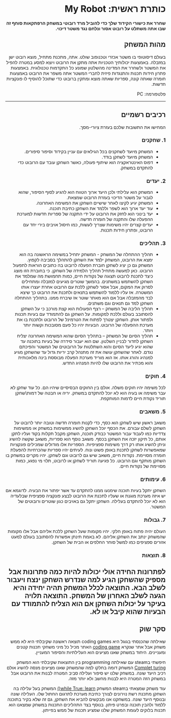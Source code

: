 <div dir='rtl' lang='he'>

# כותרת ראשית: My Robot

**שחרר את כישורי הקידוד שלך כדי להוביל מרד רובוטי במשחק הרפתקאות סוחף זה שבו אתה משתלט על רובוט אסור ונלחם נגד משטר דיכוי.**

## מהות המשחק

 בעולם דיסוטופי בו משטר אכזרי וטכנופוב שולט. אתה, מתכנת מתחיל, מוצא רובוט ישן במזבלה. באמצעות יכולותיך הטכניות אתה מתקן את הרובוט ויוצא למסע במטרה להפיל את המשטר ולשחרר את המדינה מהשלטון שמונע כל התקדמות טכנולוגית. באמצעות פתרון חידות תכנות והתנגדות פיזית לחברי המשטר אתה משפר את הרובוט באמצעות חומרה שאתה קונה, ספריות שאתה מוצא ומתקין ברובוט כדי שתוכל להוסיף לו פונקציות חדשות.
 
פלטפורמה: PC


---


## רכיבים רשמיים


המחישו את התשובות שלכם בעזרת ציורי-מסך.

### 1. שחקנים

* המשחק מיועד לשחקנים בכל הגילאים עם עניין בקידוד וסיפור סיפורים.
* המשחק מיועד לשחקן בודד.
* דפוס האינטראקציה הוא שיתוף פעולה, כאשר השחקן עובד עם הרובוט כדי להתקדם במשחק.

 
 
### 2. יעדים

* המשחק הוא עלילתי ולכן היעד ארוך הטווח הוא להגיע לסוף הסיפור, שהוא לגבור על משטר הדיכוי בעזרת הרובוט שמצאת. 
* המשחק יגיע לקיצו לאחר שישיים השחקן את המשימה האחרונה.
* עוד יעד ארוך הוא לשפר וללמד את השחקן כתיבת תוכנה.
* יעד בינוני הוא לחזק את הרובוט על ידי התקנה של ספריות חדשות למערכת ההפעלה שלו והתקנה של חומרה חדשה.
* יעדים קצרים יהיו משימות שצריך לעשות, כמו חיסול אויבים בירי יחד עם הרובוט, ופתרון חידות תכנות.
 
 
### 3. תהליכים


* תהליך ההתחלה של המשחק - המשחק יתחיל במשימה הראשונה בה הוא ימצא את הרובוט, המשחק ילמד את השחקן להתהלך בסביבה לקפוץ. המשחק גם כן יציג לשחקן חוברת הפעלה לרובוט בה כתובים הוראות לתפעול הרובוט. כאן למעשה מתחיל תהליך הלמידה של השחקן. כי בחוברת הזו מוצג כיצד לתכנת לרובוט תצוגה של נקודות חיים, כמות תחמושת מה שמלמד את השחקן להשתמש במשתנים. בהמשך שוטרים מגיעים למזבלה ומתחילים לסרוק את המקום, אבל אסור לשחקן ללכת עם הרובוט אחרת יעצרו אותו המשטרה. אז עליו ללמוד להשתמש בתנאים ולתכנת את הרובוט כך שיצא לבד מהמזבלה אבל אם הוא מאתר שוטר אז שיברח ממנו. בתהליך ההתחלה השחקן למד גם תנאים וגם משתנים.   
*	תהליך הליבה של המשחק – רצף הפעולות הוא קצת מורכב כי על השחקן להסתובב בעולם וללכת למקומות. על השחקן גם להתמודד עם בעיות תכנות ולפתור אותן. השחקן יצטרך לפתוח את הטרמינל של הרובוט ולתכנת בו את מערכת ההפעלה של הרובוט. הבעיות יהיו כל פעם מסובכות וקשות יותר ויותר.
*	תהליך הסיום של המשחק – בתהליך הסיום שהוא המשימה האחרונה יצליח השחקן לחדור לבניין השלטון. שם הוא יעבור סידרה של בעיות בתוכנה עד שהוא יגיע ליעד הסיום והוא השתלטות על הרובוטים של המשטר והפיכתם נגדם. לאחר שהשחקן עושה את זה מתנהל קרב יריות גדול עד שהשחקן מגיע למנהיג והורג אותו. אז הוא מוריד מערכת הפעלה מבוססת בינה מלאכותית והוא מכתיר את הרובוט שלו להיות המנהיג החדש.


### 4. חוקים

לכל משימה יהיו חוקים משלה. אולם בין החוקים הבסיסיים שיהיו הם. כל עוד שחקן לא עבר משימה או בעיה הוא לא יוכל להתקדם במשחק. יריה או חבטה של דמות\שחקן תוריד נקודת חיים לדמות המותקפת.

### 5. משאבים

 משאב ראשון שיש לשחקן הוא כסף, כדי לקנות חומרה חדשה וטובה יותר לרובוט על השחקן לשלם עבורם. את הכסף יוכל השחקן להשיג ממשימות במשחק או ממשימות צדדיות כמו לעבוד עבור המשטר כבודק תוכנה, השחקן מקבל תקלות בקוד ועליו לתקן אותם, כל תיקון יזכה את השחקן בכסף.
משאב נוסף הוא ספריות, משאב שקשה להשיג וניתן להשיג אותו רק דרך משימות ספציפיות. הספריות אלו מודולים שמכילים פונקציות שמאפשרות לשחקן לתכנת באופן פשוט ונוח. לעיתים יהיו ספריות שהכרחיות להפעלת חומרה מסויימת.
נקודות חיים, משאב שיש גם לרובוט וגם לשחקן. יהיו מקרים במשחק בו השחקן מותקף וגם הרובוט. כל פגיעה תוריד לשחקן או לרובוט, תלוי מי נפגע, כמות מסויימת של נקודות חיים.

### 6. עימותים

השחקן יתקל בעיות תוכנה שימנעו ממנו להתקדם עד אשר יפתור את הבעיה. לדוגמא אם יש איזה מערכת מוגנת או שעליו לתכנת את הרובוט לבצע פונקציה ספציפית שבלעדיה הוא לא יוכל להתקדם בעלילה.
 השחקן יתקל גם באויבים כגון שוטרים ורובוטים של המשטר.


### 7. גבולות

העולם יהיה פתוח באופן חלקי. יהיו מקומות שעל השחקן ללכת אליהם אבל אלו מקומות שהמשחק ינתב את השחקן אליהם. לא באמת תינתן אפשרות להסתובב בעולם למעט אזורים ספציפים כמו למשל סוחר החלפים או הבית של השחקן.



### 8. תוצאות

 לפתרונות החידה אולי יכולות להיות כמה פתרונות אבל מספיק שהשחקן הגיע למה שנדרש השחקן ינצח ויעבור לשלב הבא. התוצאה לכלל המשחק תהיה יחידה והיא הגעה לשלב האחרון של המשחק.
התוצאה תלויה בעיקר על יכולות השחקן אם הוא הצליח להתמודד עם הבעיות שהוא קיבל או לא.
---

## סקר שוק

שאילתה שהכנסתי בגוגל היא coding games
תוצאה ראשונה שקיבלתי היא לא ממש משחק אבל אתר שנקרא [coding game](https://www.codingame.com/)
האתר מכיל כל מיני משחקי תכנות קטנים ומעניינים. היחוד במשחק שאנו מציעים הוא העלילתיות והסיפור המעניין. 

 חיפשתי בsteam עם שאילתה programming
 בין התוצאות שקיבלתי הוא המשחק [Complet turing](https://store.steampowered.com/app/1444480/Turing_Complete/)
 המשחק דומה בחלקו למה שהמשחק שאנו מציעים מנסה להשיג אולם רכיב היעד שונה. במשחק שלנו יש סיפור ועלילה סביב המטרה לבנות את הרובוט אבל במשחק הזה המטרה היא לבנות מחשב ולא יותר מזה.
 
 עוד משחק שמצאתי בsteam המשחק [while True: learn()](https://store.steampowered.com/app/619150/while_True_learn/)
המשחק בעל עלילה בה השחקן מתכנת רשת נוירונים לצורך כתיבת מערכת לתרגום החתול שלו. העלילה שונה ובנוסף היעד שונה. במשחקנו אנו מבקשים להביא את השחקן, גם זה שלא בקיר בתוכנה ללמוד ולהבין תוכנה ובפרט פיתון. בנוסף בצד התהליכים התכנות במשחק שמצאנו הוא תכנות בלוקים לעומת המשחק שלנו שמציע תכנות של ממש בפייתון.
